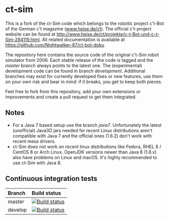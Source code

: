 # ct-sim
This is a fork of the ct-Sim code which belongs to the robotic project c't-Bot of the German c't magazine (www.heise.de/ct).
The official c't-project website can be found at http://www.heise.de/ct/projekte/c-t-Bot-und-c-t-Sim-284119.html. All related documentation is available at https://github.com/Nightwalker-87/ct-bot-doku.

The repository here contains the source code of the original c't-Sim robot simulator from 2006. Each stable release of the code is tagged and the *master* branch always points to the latest one. The (experimental) development code can be found in branch *development*. Additional branches may exist for currently developed fixes or new features, use them on your own risk and bear in mind: if it breaks, you get to keep both pieces.

Feel free to fork from this repository, add your own extensions or improvements and create a pull request to get them integrated.

## Notes
 - For a Java 7 based setup use the branch *java7*. Unfortunately the latest (unofficial) Java3D jars needed for recent Linux distributions aren't compatible with Java 7 and the official ones (1.6.2) don't work with recent mesa drivers.
 - ct-Sim does not work on recent linux distributions like Fedora, RHEL 8 / CentOS 8 or Arch Linux. OpenJDK versions newer than Java 8 (1.8.x) also have problems on Linux and macOS. It's highly recommended to use ct-Sim with Java 8.

## Continuous integration tests
| Branch              | Build status  |
|:------------------- |:------------- |
| master              | [![Build status](https://travis-ci.org/tsandmann/ct-sim.svg?branch=master "Build status of branch master")](https://travis-ci.org/tsandmann/ct-sim) |
| develop             | [![Build status](https://travis-ci.org/tsandmann/ct-sim.svg?branch=develop "Build status of branch develop")](https://travis-ci.org/tsandmann/ct-sim) |
